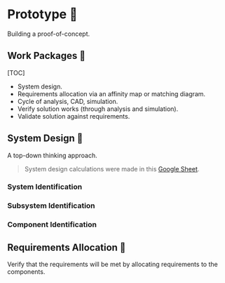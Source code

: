 # Prototype 🧱

Building a proof-of-concept.

## Work Packages 💼

[TOC]

- System design.
- Requirements allocation via an affinity map or matching diagram.
- Cycle of analysis, CAD, simulation.
- Verify solution works (through analysis and simulation).
- Validate solution against requirements.

## System Design 🚀

A top-down thinking approach.

> System design calculations were made in this [Google Sheet](https://docs.google.com/spreadsheets/d/1eosVVQOt2COTTdD-d0bvh6w1MXfZiy1iHKO29cC1Ua0/edit?usp=sharing).

### System Identification

### Subsystem Identification

### Component Identification

## Requirements Allocation 🔑

Verify that the requirements will be met by allocating requirements to the components.
